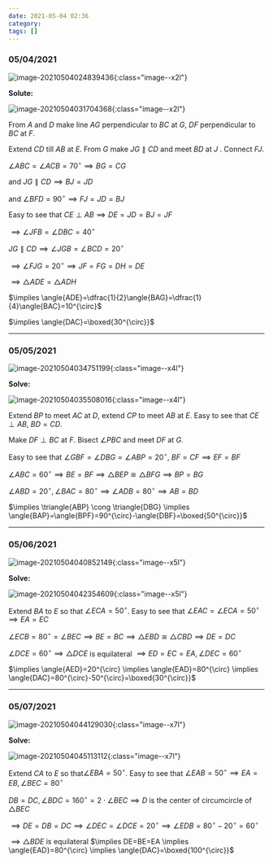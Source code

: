 ```yaml
---
date: 2021-05-04 02:36
category:
tags: []
---
```


### 05/04/2021

![image-20210504024839436](/assets/images/2021-05/image-20210504024839436.png){:class="image--x2l"}

**Solute:**

![image-20210504031704368](/assets/images/2021-05/image-20210504031704368.png){:class="image--x2l"}

From $A$ and $D$ make line $AG$ perpendicular to $BC$ at $G$, $DF$ perpendicular  to $BC$ at $F$.

Extend $CD$ till $AB$ at $E$. From $G$ make $JG \parallel CD$ and meet $BD$ at $J$ . Connect $FJ$.

$\angle{ABC}=\angle{ACB}=70^{\circ} \implies BG=CG$

and $JG \parallel CD \implies BJ=JD$

and $\angle{BFD=90^{\circ} \implies FJ=JD=BJ}$

Easy to see that $CE \perp AB \implies DE=JD=BJ=JF$

$\implies \angle{JFB}=\angle{DBC}=40^{\circ}$

$JG \parallel CD \implies \angle{JGB}=\angle{BCD}=20^{\circ}$

$\implies \angle{FJG}=20^{\circ} \implies JF=FG=DH=DE$

$\implies \triangle{ADE}=\triangle{ADH}$

$\implies \angle{ADE}=\dfrac{1}{2}\angle{BAG}=\dfrac{1}{4}\angle{BAC}=10^{\circ}$

$\implies \angle{DAC}=\boxed{30^{\circ}}$

---

### 05/05/2021

![image-20210504034751199](/assets/images/2021-05/image-20210504034048738.png){:class="image--x4l"}



**Solve:**

![image-20210504035508016](/assets/images/2021-05/image-20210504035508016.png){:class="image--x4l"}

Extend $BP$ to meet $AC$ at $D$, extend $CP$ to meet $AB$ at $E$. Easy to see that $CE \perp AB$, $BD=CD$.

Make $DF \perp BC$ at $F$. Bisect $\angle{PBC}$ and meet $DF$ at $G$.

Easy to see that $\angle{GBF}=\angle{DBG}=\angle{ABP}=20^{\circ}$, $BF=CF \implies EF=BF$

$\angle{ABC}=60^{\circ} \implies BE=BF \implies \triangle{BEP} \cong \triangle{BFG} \implies BP=BG$

$\angle{ABD}=20^{\circ}, \angle{BAC}=80^{\circ} \implies \angle{ADB}=80^{\circ} \implies AB=BD$

$\implies \triangle{ABP} \cong \triangle{DBG} \implies \angle{BAP}=\angle{BPF}=90^{\circ}-\angle{DBF}=\boxed{50^{\circ}}$

---

### 05/06/2021

![image-20210504040852149](/assets/images/2021-05/image-20210504040852149.png){:class="image--x5l"}

**Solve:**

![image-20210504042354609](/assets/images/2021-05/image-20210504042354609.png){:class="image--x5l"}

Extend $BA$ to $E$ so that $\angle{ECA}=50^{\circ}$. Easy to see that $\angle{EAC}=\angle{ECA}=50^{\circ} \implies EA=EC$

$\angle{ECB}=80^{\circ}=\angle{BEC} \implies BE=BC \implies \triangle{EBD} \cong \triangle{CBD} \implies DE=DC$

$\angle{DCE}=60^{\circ} \implies \triangle{DCE}$ is equilateral $\implies ED=EC=EA, \angle{DEC}=60^{\circ}$

$\implies \angle{AED}=20^{\circ} \implies \angle{EAD}=80^{\circ} \implies \angle{DAC}=80^{\circ}-50^{\circ}=\boxed{30^{\circ}}$

---

### 05/07/2021

![image-20210504044129030](/assets/images/2021-05/image-20210504044129030.png){:class="image--x7l"}

**Solve:**

![image-20210504045113112](/assets/images/2021-05/image-20210504045113112.png){:class="image--x7l"}

Extend $CA$ to $E$ so that$\angle{EBA}=50^{\circ}$. Easy to see that $\angle{EAB}=50^{\circ} \implies EA=EB, \angle{BEC}=80^{\circ}$

$DB=DC, \angle{BDC}=160^{\circ}=2 \cdot \angle{BEC} \implies D$ is the center of circumcircle of $\triangle{BEC}$

$\implies DE=DB=DC \implies \angle{DEC}=\angle{DCE}=20^{\circ} \implies \angle{EDB}=80^{\circ}-20^{\circ}=60^{\circ}$

$\implies \triangle{BDE}$ is equilateral $\implies DE=BE=EA \implies \angle{EAD}=80^{\circ} \implies \angle{DAC}=\boxed{100^{\circ}}$



